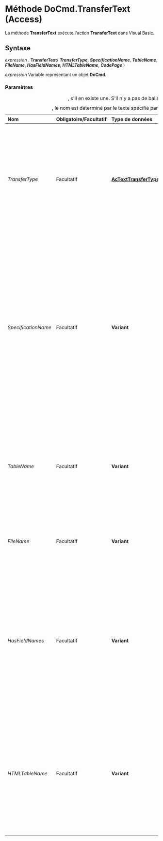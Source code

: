 
# Méthode DoCmd.TransferText (Access)

La méthode  **TransferText** exécute l'action **TransferText** dans Visual Basic.
 


## Syntaxe

*expression* . **TransferText**( ***TransferType***, ***SpecificationName***, ***TableName***, ***FileName***, ***HasFieldNames***, ***HTMLTableName***, ***CodePage*** )
 

 
*expression* Variable représentant un objet **DoCmd**.
 

 

### Paramètres



|**Nom**|**Obligatoire/Facultatif**|**Type de données**|**Description**|
|:-----|:-----|:-----|:-----|
| _TransferType_|Facultatif|**[AcTextTransferType](56aeb63e-e249-9267-3184-9a370f766fd2.md)**|Type de transfert que vous voulez opérer. Vous pouvez importer, exporter ou lier des données dans des fichiers texte ou HTML délimités ou de longueur fixe HTML. La valeur par défaut est  **acImportDelim**. Seuls les types de transferts **acImportDelim**, **acImportFixed**, **acExportDelim**, **acExportFixed** ou **acExportMerge** sont pris en charge dans un projet Microsoft Access (.adp).|
| _SpecificationName_|Facultatif|**Variant**|Expression chaîne qui correspond au nom du format d'importation ou d'exportation que vous avez créé et enregistré dans la base de données active. Dans le cas d'un fichier texte de longueur fixe, vous devez spécifier un argument ou utiliser un fichier schema.ini, qui doit être stocké dans le même dossier que le fichier texte importé, attaché ou exporté. Vous pouvez créer un fichier schéma à l'aide de l'Assistant d'importation/exportation de texte. Dans le cas des fichiers textes délimités et des fichiers de données de publipostage Microsoft Word, vous pouvez laisser cet argument vide afin de sélectionner les caractéristiques d'importation/exportation par défaut.|
| _TableName_|Facultatif|**Variant**|Expression chaîne qui correspond au nom de la table Microsoft Access dans laquelle vous voulez importer des données, de laquelle vous voulez exporter les données ou à laquelle vous voulez attacher des données. Il peut s'agir également d'une requête Microsoft Access dont vous voulez exporter les résultats dans une feuille de calcul.|
| _FileName_|Facultatif|**Variant**|Expression chaîne qui représente le nom et le chemin du fichier texte dont vous voulez importer les données, dans lequel vous voulez exporter des données ou auquel vous voulez attacher des données.|
| _HasFieldNames_|Facultatif|**Variant**|Utilisez  **True** (?1) pour utiliser les noms de champs de la première ligne du fichier texte lors d'une importation, exportation ou attache. Utilisez **False** (0) pour que Microsoft Access considère la première ligne du fichier texte comme étant des données normales. Si vous laissez cet argument vierge, la valeur par défaut ( **False** ) est choisie. Cet argument est ignoré pour les fichiers de données de publipostage MSWord pour Windows, dans lesquels la première ligne doit toujours contenir les noms des champs.|
| _HTMLTableName_|Facultatif|**Variant**|Expression de chaîne qui correspond au nom de la table ou de la liste dans le fichier HTML que vous voulez importer ou attacher. Cet argument n'est pas pris en compte sauf si l'argument  _TransferType_ a la valeur **acImportHTML** ou **acLinkHTML**. Si vous laissez cet argument vierge, la première table ou liste du fichier HTML est importée ou attachée. Le nom de la table ou de la liste dans le fichier HTML est déterminé par le texte spécifié par la balise **<CAPTION>**, s'il en existe une. S'il n'y a pas de balise  **<CAPTION>**, le nom est déterminé par le texte spécifié par la balise  **<TITLE>**. Si plusieurs tables ou listes portent le même nom, Microsoft Access les distingue en ajoutant un numéro à la fin de chaque nom de table ou de liste ; par exemple, Employees1 et Employees2.|
|CodePage[](https://msdn.microsoft.com/fr-fr/library/windows/desktop/dd317756%28v=vs.85%29.aspx)|Facultatif|**Variant**|Valeur  **Long** indiquant le jeu de caractères de la page de code.|

## Remarques

Vous pouvez utiliser la méthode  **TransferText** pour échanger du texte entre la base de données ou le projet (.adp) Microsoft Access en cours et un fichier texte. Vous pouvez également lier les données d'un fichier texte à la base de données Access en cours. Avec un fichier texte lié, vous pouvez consulter les données de texte avec Access, tout en autorisant un accès complet aux données de votre programme de traitement de texte. Vous pouvez également effectuer les opérations d'importation, d'exportation et de liaison de table ou de liste dans un fichier HTML (*.html).
 

 
Vous pouvez exporter les données figurant dans des requêtes de sélection Access dans des fichiers textes. Access exporte le jeu de résultats de la requête comme s'il s'agissait d'une table.
 

 

## Exemple

Cet exemple exporte les données de la table External Report (État externe) de Microsoft Access dans le fichier texte délimité April.doc en utilisant le format Sortie standard :
 

 

```
DoCmd.TransferText acExportDelim, "Standard Output", _ 
    "External Report", "C:\Txtfiles\April.doc"
```

Le code suivant montre comment créer un document Microsoft Word et effectuer un publipostage avec les données stockées dans la table Clients.
 

 
 **Exemple de code fourni par :**[Référence du programmeur Microsoft Access 2010](http://www.wrox.com/WileyCDA/WroxTitle/Access-2010-Programmer-s-Reference.productCd-0470591668.mdl)
 

 



```
Public Sub DoMailMerge(strFileSavePath As String)

    ' Create new Word App, add a document and set it visible
    Dim wdApp As New Word.Application
    wdApp.Documents.Add
    wdApp.Visible = True

    ' Open the data set from this database
    wdApp.ActiveDocument.MailMerge.OpenDataSource _
        Name:=Application.CurrentProject.FullName, _
        OpenExclusive:=False, _
        LinkToSource:=True, _
        Connection:="TABLE Customers", _
        SQLStatement:="SELECT Customers.* FROM Customers;"
              
    ' Add fields to the mail merge document
    Dim oSel As Object
    Set oSel = wdApp.Selection
    With wdApp.ActiveDocument.MailMerge.Fields
    
        oSel.TypeText vbNewLine &amp; vbNewLine
        .Add oSel.range, "First_Name"
        oSel.TypeText " "
        .Add oSel.range, "Last_Name"
        oSel.TypeText vbNewLine
        .Add oSel.range, "Company"
        oSel.TypeText vbNewLine
        .Add oSel.range, "Address"
        oSel.TypeText vbNewLine
        .Add oSel.range, "City"
        oSel.TypeText ", "
        .Add oSel.range, "State"
        oSel.TypeText " "
        .Add oSel.range, "Zip"
        oSel.TypeText vbNewLine
        oSel.TypeParagraph
        oSel.TypeText "Dear "
        .Add oSel.range, "First_Name"
        oSel.TypeText ","
        oSel.TypeText vbNewLine
        oSel.TypeParagraph
        oSel.TypeText "We have created this mail just for you..."
        oSel.TypeText vbNewLine
        oSel.TypeText vbNewLine
        oSel.TypeText "Sincerely," &amp; vbNewLine &amp; "John Q. Public"
        oSel.TypeText vbFormFeed
        
    End With
    
    ' Execute the mail merge and save the document
    wdApp.ActiveDocument.MailMerge.Execute
    wdApp.ActiveDocument.SaveAs strFileSavePath
        
    ' Close everything and Cleanup Variables
    Set oSel = Nothing
    wdApp.ActiveDocument.Close False
    Set wdApp = Nothing

End Sub
```


## À propos des collaborateurs
<a name="AboutContributors"> </a>

Wrox Press est guidé par la philosophie de programmeur à programmeur. Les livres Wrox sont écrits par des programmeurs pour des programmeurs et la marque Wrox est synonyme de solutions de référence aux problèmes de programmation concrets.
 

 

## Voir aussi
<a name="AboutContributors"> </a>


#### Concepts


 
[Objet DoCmd](3ce44cca-9979-0a1e-9787-079a52ce528f.md)
#### Autres ressources


 
[Membres de l'objet DoCmd](3e7ade9e-86e4-0751-188b-5d31c9101651.md)